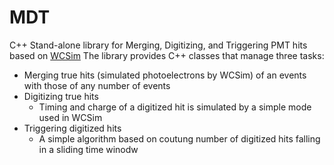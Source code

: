 # MDT
C++ Stand-alone library for Merging, Digitizing, and Triggering PMT hits based on [WCSim](https://github.com/WCSim/WCSim)
The library provides C++ classes that manage three tasks:

- Merging true hits (simulated photoelectrons by WCSim) of an events with those of any number of events
 - Digitizing true hits
    - Timing and charge of a digitized hit is simulated by a simple mode used in WCSim
 - Triggering digitized hits
    - A simple algorithm based on coutung number of digitized hits falling in a sliding time winodw
 
